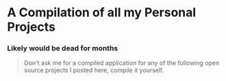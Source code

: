 # A Compilation of all my Personal Projects 
### Likely would be dead for months

> Don't ask me for a compiled application for any of the following open source projects I posted here, compile it yourself.
